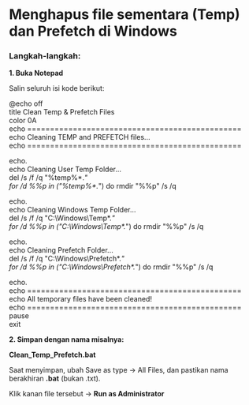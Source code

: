 # Menghapus file sementara (Temp) dan Prefetch di Windows

### Langkah-langkah:

**1. Buka Notepad**

Salin seluruh isi kode berikut:

@echo off  
title Clean Temp & Prefetch Files  
color 0A  
echo ===============================================  
echo       Cleaning TEMP and PREFETCH files...  
echo ===============================================  
  
echo.  
echo Cleaning User Temp Folder...  
del /s /f /q "%temp%\*.*"  
for /d %%p in ("%temp%\*.*") do rmdir "%%p" /s /q  
  
echo.  
echo Cleaning Windows Temp Folder...  
del /s /f /q "C:\Windows\Temp\*.*"  
for /d %%p in ("C:\Windows\Temp\*.*") do rmdir "%%p" /s /q  
  
echo.  
echo Cleaning Prefetch Folder...  
del /s /f /q "C:\Windows\Prefetch\*.*"  
for /d %%p in ("C:\Windows\Prefetch\*.*") do rmdir "%%p" /s /q  
  
echo.  
echo ===============================================  
echo All temporary files have been cleaned!  
echo ===============================================  
pause  
exit  


**2. Simpan dengan nama misalnya:**

**Clean_Temp_Prefetch.bat**


Saat menyimpan, ubah Save as type → All Files, dan pastikan nama berakhiran **.bat**
(bukan .txt).

Klik kanan file tersebut → **Run as Administrator**
